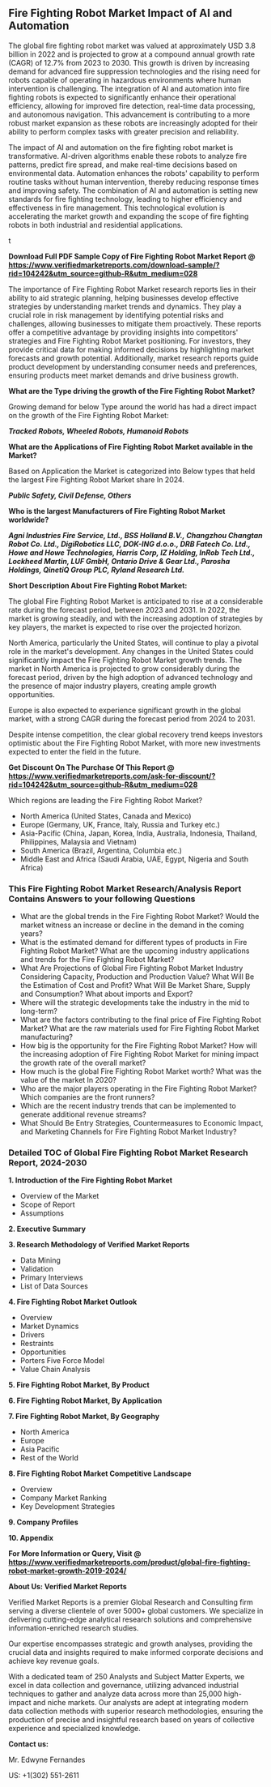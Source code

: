 <h2>Fire Fighting Robot Market Impact of AI and Automation</h2><p>The global fire fighting robot market was valued at approximately USD 3.8 billion in 2022 and is projected to grow at a compound annual growth rate (CAGR) of 12.7% from 2023 to 2030. This growth is driven by increasing demand for advanced fire suppression technologies and the rising need for robots capable of operating in hazardous environments where human intervention is challenging. The integration of AI and automation into fire fighting robots is expected to significantly enhance their operational efficiency, allowing for improved fire detection, real-time data processing, and autonomous navigation. This advancement is contributing to a more robust market expansion as these robots are increasingly adopted for their ability to perform complex tasks with greater precision and reliability.</p><p>The impact of AI and automation on the fire fighting robot market is transformative. AI-driven algorithms enable these robots to analyze fire patterns, predict fire spread, and make real-time decisions based on environmental data. Automation enhances the robots' capability to perform routine tasks without human intervention, thereby reducing response times and improving safety. The combination of AI and automation is setting new standards for fire fighting technology, leading to higher efficiency and effectiveness in fire management. This technological evolution is accelerating the market growth and expanding the scope of fire fighting robots in both industrial and residential applications.</p>t</p><p id="" class=""><strong>Download Full PDF Sample Copy of Fire Fighting Robot Market Report @ <a href="https://www.verifiedmarketreports.com/download-sample/?rid=104242&utm_source=github-R&utm_medium=028" target="_blank">https://www.verifiedmarketreports.com/download-sample/?rid=104242&utm_source=github-R&utm_medium=028</a></strong></p><p>The importance of&nbsp;Fire Fighting Robot Market research reports lies in their ability to aid strategic planning, helping businesses develop effective strategies by understanding market trends and dynamics. They play a crucial role in risk management by identifying potential risks and challenges, allowing businesses to mitigate them proactively. These reports offer a competitive advantage by providing insights into competitors' strategies and Fire Fighting Robot Market positioning. For investors, they provide critical data for making informed decisions by highlighting market forecasts and growth potential. Additionally, market research reports guide product development by understanding consumer needs and preferences, ensuring products meet market demands and drive business growth.</p><p><strong>What are the&nbsp;Type driving the growth of the Fire Fighting Robot Market?</strong></p><p id="" class="">Growing demand for below Type around the world has had a direct impact on the growth of the Fire Fighting Robot Market:</p><em><strong>Tracked Robots, Wheeled Robots, Humanoid Robots</strong></em></p><strong>What are the&nbsp;Applications&nbsp;of Fire Fighting Robot Market available in the Market?</strong></p><p id="" class="">Based on Application the Market is categorized into Below types that held the largest Fire Fighting Robot Market share In 2024.</p><em><strong>Public Safety, Civil Defense, Others</strong></em></p><strong>Who is the largest Manufacturers of Fire Fighting Robot Market worldwide?</strong></p><p><em><strong>Agni Industries Fire Service, Ltd., BSS Holland B.V., Changzhou Changtan Robot Co. Ltd., DigiRobotics LLC, DOK-ING d.o.o., DRB Fatech Co. Ltd., Howe and Howe Technologies, Harris Corp, IZ Holding, InRob Tech Ltd., Lockheed Martin, LUF GmbH, Ontario Drive & Gear Ltd., Parosha Holdings, QinetiQ Group PLC, Ryland Research Ltd.</strong></em></p><p id="" class=""><strong>Short Description About Fire Fighting Robot Market:</strong></p><p>The global Fire Fighting Robot Market is anticipated to rise at a considerable rate during the forecast period, between 2023 and 2031. In 2022, the market is growing steadily, and with the increasing adoption of strategies by key players, the market is expected to rise over the projected horizon.</p><p>North America, particularly the United States, will continue to play a pivotal role in the market's development. Any changes in the United States could significantly impact the Fire Fighting Robot Market growth trends. The market in North America is projected to grow considerably during the forecast period, driven by the high adoption of advanced technology and the presence of major industry players, creating ample growth opportunities.</p><p>Europe is also expected to experience significant growth in the global market, with a strong CAGR during the forecast period from 2024 to 2031.</p><p>Despite intense competition, the clear global recovery trend keeps investors optimistic about the Fire Fighting Robot Market, with more new investments expected to enter the field in the future.</p><p id="" class=""><strong>Get Discount On The Purchase Of This Report @ <a href="https://www.verifiedmarketreports.com/ask-for-discount/?rid=104242&utm_source=github-R&utm_medium=028" target="_blank">https://www.verifiedmarketreports.com/ask-for-discount/?rid=104242&utm_source=github-R&utm_medium=028</a></strong></p>Which regions are leading the Fire Fighting Robot Market?</p><ul><li>North America (United States, Canada and Mexico)</li><li>Europe (Germany, UK, France, Italy, Russia and Turkey etc.)</li><li>Asia-Pacific (China, Japan, Korea, India, Australia, Indonesia, Thailand, Philippines, Malaysia and Vietnam)</li><li>South America (Brazil, Argentina, Columbia etc.)</li><li>Middle East and Africa (Saudi Arabia, UAE, Egypt, Nigeria and South Africa)</li></ul><h3 id="" class="">This Fire Fighting Robot Market Research/Analysis Report Contains Answers to your following Questions</h3><ul><li>What are the global trends in the Fire Fighting Robot Market? Would the market witness an increase or decline in the demand in the coming years?</li><li>What is the estimated demand for different types of products in Fire Fighting Robot Market? What are the upcoming industry applications and trends for the Fire Fighting Robot Market?</li><li>What Are Projections of Global Fire Fighting Robot Market Industry Considering Capacity, Production and Production Value? What Will Be the Estimation of Cost and Profit? What Will Be Market Share, Supply and Consumption? What about imports and Export?</li><li>Where will the strategic developments take the industry in the mid to long-term?</li><li>What are the factors contributing to the final price of Fire Fighting Robot Market? What are the raw materials used for Fire Fighting Robot Market manufacturing?</li><li>How big is the opportunity for the Fire Fighting Robot Market? How will the increasing adoption of Fire Fighting Robot Market for mining impact the growth rate of the overall market?</li><li>How much is the global Fire Fighting Robot Market worth? What was the value of the market In 2020?</li><li>Who are the major players operating in the Fire Fighting Robot Market? Which companies are the front runners?</li><li>Which are the recent industry trends that can be implemented to generate additional revenue streams?</li><li>What Should Be Entry Strategies, Countermeasures to Economic Impact, and Marketing Channels for Fire Fighting Robot Market Industry?</li></ul><h3 id="" class="">Detailed TOC of Global Fire Fighting Robot Market Research Report, 2024-2030</h3><p id="" class=""><strong>1. Introduction of the Fire Fighting Robot Market</strong></p><ul><li>Overview of the Market</li><li>Scope of Report</li><li>Assumptions</li></ul><p id="" class=""><strong>2. Executive Summary</strong></p><p id="" class=""><strong>3. Research Methodology of Verified Market Reports</strong></p><ul><li>Data Mining</li><li>Validation</li><li>Primary Interviews</li><li>List of Data Sources</li></ul><p id="" class=""><strong>4. Fire Fighting Robot Market Outlook</strong></p><ul><li>Overview</li><li>Market Dynamics</li><li>Drivers</li><li>Restraints</li><li>Opportunities</li><li>Porters Five Force Model</li><li>Value Chain Analysis</li></ul><p id="" class=""><strong>5. Fire Fighting Robot Market, By Product</strong></p><p id="" class=""><strong>6. Fire Fighting Robot Market, By Application</strong></p><p id="" class=""><strong>7. Fire Fighting Robot Market, By Geography</strong></p><ul><li>North America</li><li>Europe</li><li>Asia Pacific</li><li>Rest of the World</li></ul><p id="" class=""><strong>8. Fire Fighting Robot Market Competitive Landscape</strong></p><ul><li>Overview</li><li>Company Market Ranking</li><li>Key Development Strategies</li></ul><p id="" class=""><strong>9. Company Profiles</strong></p><p id="" class=""><strong>10. Appendix</strong></p><p id="" class=""><strong>For More Information or Query, Visit @ <a href="https://www.verifiedmarketreports.com/product/global-fire-fighting-robot-market-growth-2019-2024/" target="_blank">https://www.verifiedmarketreports.com/product/global-fire-fighting-robot-market-growth-2019-2024/</a></strong></p><p id="" class=""><strong>About Us: Verified Market Reports</strong></p><p id="" class="">Verified Market Reports is a premier Global Research and Consulting firm serving a diverse clientele of over 5000+ global customers. We specialize in delivering cutting-edge analytical research solutions and comprehensive information-enriched research studies.</p><p id="" class="">Our expertise encompasses strategic and growth analyses, providing the crucial data and insights required to make informed corporate decisions and achieve key revenue goals.</p><p id="" class="">With a dedicated team of 250 Analysts and Subject Matter Experts, we excel in data collection and governance, utilizing advanced industrial techniques to gather and analyze data across more than 25,000 high-impact and niche markets. Our analysts are adept at integrating modern data collection methods with superior research methodologies, ensuring the production of precise and insightful research based on years of collective experience and specialized knowledge.</p><p id="" class=""><strong>Contact us:</strong></p><p id="" class="">Mr. Edwyne Fernandes</p><p id="" class="">US: +1(302) 551-2611</p>